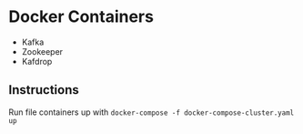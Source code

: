 # Docker Containers
* Kafka
* Zookeeper
* Kafdrop

## Instructions
Run file containers up with `docker-compose -f docker-compose-cluster.yaml up`
